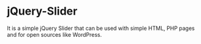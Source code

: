 # jQuery-Slider
It is a simple jQuery Slider that can be used with simple HTML, PHP pages and for open sources like WordPress.
